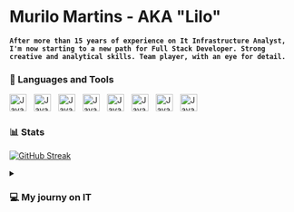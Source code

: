 # Murilo Martins - AKA "Lilo" 

**`After more than 15 years of experience on It Infrastructure Analyst, I'm
now starting to a new path for Full Stack Developer. Strong creative
and analytical skills. Team player, with an eye for detail.`**
 

### 🧰 Languages and Tools

<img align="left" alt="Java" width="30px" style="padding-right:10px;" src="https://cdn.jsdelivr.net/gh/devicons/devicon/icons/git/git-original.svg" />
<img align="left" alt="Java" width="30px" style="padding-right:10px;" src="https://cdn.jsdelivr.net/gh/devicons/devicon/icons/linux/linux-original.svg" />
<img align="left" alt="Java" width="30px" style="padding-right:10px;" src="https://cdn.jsdelivr.net/gh/devicons/devicon/icons/html5/html5-plain.svg" />
<img align="left" alt="Java" width="30px" style="padding-right:10px;" src="https://cdn.jsdelivr.net/gh/devicons/devicon/icons/css3/css3-plain.svg" />
<img align="left" alt="Java" width="30px" style="padding-right:10px;" src="https://cdn.jsdelivr.net/gh/devicons/devicon/icons/javascript/javascript-plain.svg" />
<img align="left" alt="Java" width="30px" style="padding-right:10px;" src="https://cdn.jsdelivr.net/gh/devicons/devicon/icons/nodejs/nodejs-original.svg" />
<img align="left" alt="Java" width="30px" style="padding-right:10px;" src="https://cdn.jsdelivr.net/gh/devicons/devicon/icons/python/python-plain.svg" />
<img align="left" alt="Java" width="30px" style="padding-right:10px;" src="https://cdn.jsdelivr.net/gh/devicons/devicon/icons/github/github-original.svg" />
<br />

#

### 📊 Stats
[![GitHub Streak](https://streak-stats.demolab.com?user=Devmurilomartins&theme=gruvbox_duo)](https://git.io/streak-stats)


<details>
 <summary><h3>💻 My journy on IT </h3></summary>
 
Like everyone who liked video games in the 90s, I started my journey on the PC because of games and from then on it has always been part of my day to day, I decided to start part of my career in IT in 2007 and continue working in this area until today.
I hope to help with my experience and knowledge with Operating Systems , Programs and Web Developement !
   


[youtube]: https://www.youtube.com/channel/UCWoh2tP0laCtkDMcV35n5Gw



